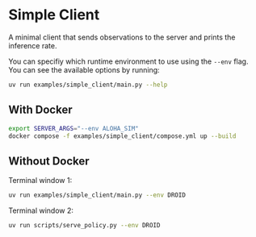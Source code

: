 # Simple Client

A minimal client that sends observations to the server and prints the inference rate.

You can specifiy which runtime environment to use using the `--env` flag. You can see the available options by running:

```bash
uv run examples/simple_client/main.py --help
```

## With Docker

```bash
export SERVER_ARGS="--env ALOHA_SIM"
docker compose -f examples/simple_client/compose.yml up --build
```

## Without Docker

Terminal window 1:

```bash
uv run examples/simple_client/main.py --env DROID
```

Terminal window 2:

```bash
uv run scripts/serve_policy.py --env DROID
```